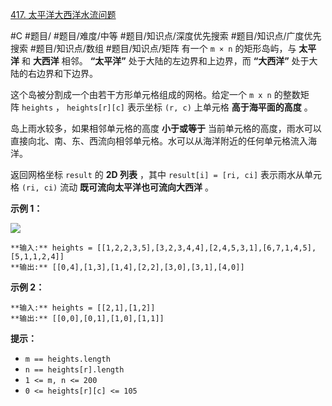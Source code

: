 [417. 太平洋大西洋水流问题](https://leetcode.cn/problems/pacific-atlantic-water-flow/)

#C #题目/ #题目/难度/中等 #题目/知识点/深度优先搜索 #题目/知识点/广度优先搜索 #题目/知识点/数组 #题目/知识点/矩阵
有一个 `m × n` 的矩形岛屿，与 **太平洋** 和 **大西洋** 相邻。 **“太平洋”** 处于大陆的左边界和上边界，而 **“大西洋”** 处于大陆的右边界和下边界。

这个岛被分割成一个由若干方形单元格组成的网格。给定一个 `m x n` 的整数矩阵 `heights` ， `heights[r][c]` 表示坐标 `(r, c)` 上单元格 **高于海平面的高度** 。

岛上雨水较多，如果相邻单元格的高度 **小于或等于** 当前单元格的高度，雨水可以直接向北、南、东、西流向相邻单元格。水可以从海洋附近的任何单元格流入海洋。

返回网格坐标 `result` 的 **2D 列表** ，其中 `result[i] = [ri, ci]` 表示雨水从单元格 `(ri, ci)` 流动 **既可流向太平洋也可流向大西洋** 。

**示例 1：**

![](https://assets.leetcode.com/uploads/2021/06/08/waterflow-grid.jpg)

```
**输入:** heights = [[1,2,2,3,5],[3,2,3,4,4],[2,4,5,3,1],[6,7,1,4,5],[5,1,1,2,4]]
**输出:** [[0,4],[1,3],[1,4],[2,2],[3,0],[3,1],[4,0]]
```
**示例 2：**
```
**输入:** heights = [[2,1],[1,2]]
**输出:** [[0,0],[0,1],[1,0],[1,1]]
```
**提示：**

- `m == heights.length`
- `n == heights[r].length`
- `1 <= m, n <= 200`
- `0 <= heights[r][c] <= 105`